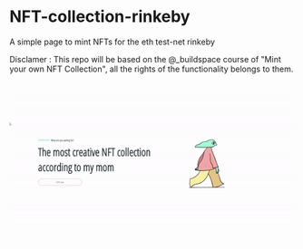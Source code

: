 # NFT-collection-rinkeby
A simple page to mint NFTs for the eth test-net rinkeby

Disclamer : This repo will be based on the @_buildspace course of "Mint your own NFT Collection", all the rights of the functionality belongs to them.

![](main-page.gif)
